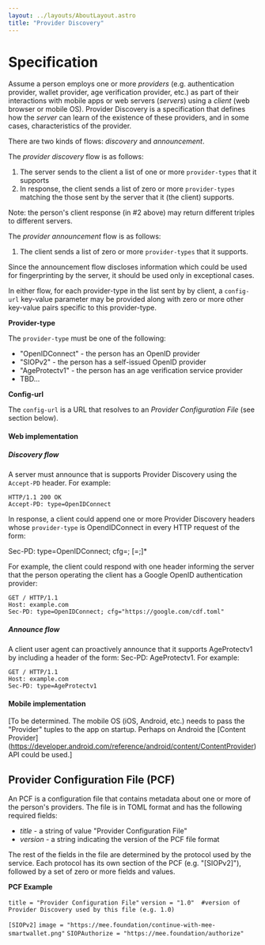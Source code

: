 ```yaml
---
layout: ../layouts/AboutLayout.astro
title: "Provider Discovery"
---
```


# Specification

Assume a person employs one or more *providers* (e.g. authentication provider, wallet provider, age verification provider, etc.) as part of their interactions with mobile apps or web servers (*servers*) using a *client* (web browser or mobile OS).  Provider Discovery is a specification that defines how the *server* can learn of the existence of these providers, and in some cases, characteristics of the provider.

There are two kinds of flows: *discovery* and *announcement*. 

The *provider discovery* flow is as follows:

1. The server sends to the client a list of one or more `provider-types` that it supports
2. In response, the client sends a list of zero or more `provider-types` matching the those sent by the server that it (the client) supports. 

Note: the person's client response (in #2 above) may return different triples to different servers. 

The *provider announcement* flow is as follows:

1. The client sends a list of zero or more `provider-types` that it supports. 

Since the announcement flow discloses information which could be used for fingerprinting by the server, it should be used only in exceptional cases.

In either flow, for each provider-type in the list sent by by client, a `config-url` key-value parameter may be provided along with zero or more other key-value pairs specific to this provider-type.

**Provider-type**

The `provider-type` must be one of the following:

- "OpenIDConnect" - the person has an OpenID provider
- "SIOPv2" - the person has a self-issued OpenID provider 
- "AgeProtectv1" - the person has an age verification service provider 
- TBD...

**Config-url**

The `config-url` is a URL that resolves to an *Provider Configuration File* (see section below).

#### Web implementation

##### Discovery flow

A server must announce that is supports Provider Discovery using the `Accept-PD` header. For example:

```
HTTP/1.1 200 OK
Accept-PD: type=OpenIDConnect
```

In response, a client could append one or more Provider Discovery headers whose `provider-type` is OpendIDConnect in every HTTP request of the form:

Sec-PD: type=OpenIDConnect; cfg=<config-URL>; [<key>=<value>;]*

For example, the client could respond with one header informing the server that the person operating the client has a Google OpenID authentication provider:

	GET / HTTP/1.1
	Host: example.com
	Sec-PD: type=OpenIDConnect; cfg="https://google.com/cdf.toml"

##### Announce flow

A client user agent can proactively announce that it supports AgeProtectv1 by including a header of the form: Sec-PD: AgeProtectv1. For example:

	GET / HTTP/1.1
	Host: example.com
	Sec-PD: type=AgeProtectv1

#### Mobile implementation

[To be determined. The mobile OS (iOS, Android, etc.) needs to pass the "Provider" tuples to the app on startup. Perhaps on Android the [Content Provider] (https://developer.android.com/reference/android/content/ContentProvider) API could be used.]

## Provider Configuration File (PCF)

An PCF is a configuration file that contains metadata about one or more of the person's providers. The file is in TOML format and  has the following required fields:

- *title* - a string of value "Provider Configuration File"
- *version* - a string indicating the version of the PCF file format

The rest of the fields in the file are determined by the protocol used by the service. Each protocol has its own section of the PCF (e.g. "[SIOPv2]"),  followed by a set of zero or more fields and values.

**PCF Example** 

`title = "Provider Configuration File"`
`version = "1.0"  #version of Provider Discovery used by this file (e.g. 1.0)`

`[SIOPv2]`
`image = "https://mee.foundation/continue-with-mee-smartwallet.png"`
`SIOPAuthorize = "https://mee.foundation/authorize"`


